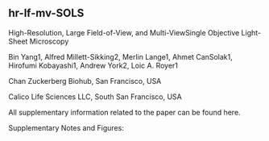 ## hr-lf-mv-SOLS

High-Resolution, Large Field-of-View, and Multi-ViewSingle Objective Light-Sheet Microscopy

Bin Yang1, Alfred Millett-Sikking2, Merlin Lange1, Ahmet CanSolak1, Hirofumi Kobayashi1, Andrew York2, Loic A. Royer1

Chan Zuckerberg Biohub, San Francisco, USA

Calico Life Sciences LLC, South San Francisco, USA

All supplementary information related to the paper can be found here.

Supplementary Notes and Figures: 
